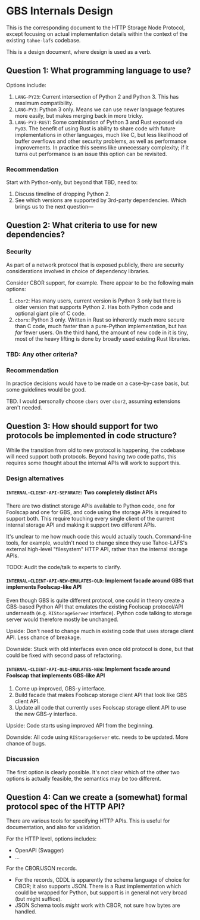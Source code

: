 # GBS Internals Design

This is the corresponding document to the HTTP Storage Node Protocol, except focusing on actual implementation details within the context of the existing `tahoe-lafs` codebase.

This is a design document, where design is used as a verb.

## Question 1: What programming language to use?

Options include:

1. `LANG-PY23`: Current intersection of Python 2 and Python 3.
   This has maximum compatibility.
2. `LANG-PY3`: Python 3 only.
   Means we can use newer language features more easily, but makes merging back in more tricky.
3. `LANG-PY3-RUST`: Some combination of Python 3 and Rust exposed via `PyO3`.
   The benefit of using Rust is ability to share code with future implementations in other languages, much like C, but less likelihood of buffer overflows and other security problems, as well as performance improvements.
   In practice this seems like unnecessary complexity; if it turns out performance is an issue this option can be revisited.

### Recommendation

Start with Python-only, but beyond that TBD, need to:

1. Discuss timeline of dropping Python 2.
2. See which versions are supported by 3rd-party dependencies.
   Which brings us to the next question—


## Question 2: What criteria to use for new dependencies?

### Security

As part of a network protocol that is exposed publicly, there are security considerations involved in choice of dependency libraries.

Consider CBOR support, for example.
There appear to be the following main options:

1. `cbor2`: Has many users, current version is Python 3 only but there is older version that supports Python 2. Has both Python code and optional giant pile of C code.
2. `cbors`: Python 3 only.
   Written in Rust so inherently much more secure than C code, much faster than a pure-Python implementation, but has _far_ fewer users.
   On the third hand, the amount of new code in it is tiny, most of the heavy lifting is done by broadly used existing Rust libraries.

### TBD: Any other criteria?

### Recommendation

In practice decisions would have to be made on a case-by-case basis, but some guidelines would be good.

TBD.
I would personally choose `cbors` over `cbor2`, assuming extensions aren't needed.


## Question 3: How should support for two protocols be implemented in code structure?

While the transition from old to new protocol is happening, the codebase will need support both protocols.
Beyond having two code paths, this requires some thought about the internal APIs will work to support this.

### Design alternatives

#### `INTERNAL-CLIENT-API-SEPARATE`: Two completely distinct APIs

There are two distinct storage APIs available to Python code, one for Foolscap and one for GBS, and code using the storage APIs is required to support both.
This require touching every single client of the current internal storage API and making it support two different APIs.

It's unclear to me how much code this would actually touch.
Command-line tools, for example, wouldn't need to change since they use Tahoe-LAFS's external high-level "filesystem" HTTP API, rather than the internal storage APIs.

TODO: Audit the code/talk to experts to clarify.


#### `INTERNAL-CLIENT-API-NEW-EMULATES-OLD`: Implement facade around GBS that implements Foolscap-like API

Even though GBS is quite different protocol, one could in theory create a GBS-based Python API that emulates the existing Foolscap protocol/API underneath (e.g. `RIStorageServer` interface).
Python code talking to storage server would therefore mostly be unchanged.

Upside: Don't need to change much in existing code that uses storage client API.
Less chance of breakage.

Downside: Stuck with old interfaces even once old protocol is done, but that could be fixed with second pass of refactoring.

#### `INTERNAL-CLIENT-API-OLD-EMULATES-NEW`: Implement facade around Foolscap that implements GBS-like API

1. Come up improved, GBS-y interface.
2. Build facade that makes Foolscap storage client API that look like GBS client API.
3. Update all code that currently uses Foolscap storage client API to use the new GBS-y interface.

Upside: Code starts using improved API from the beginning.

Downside: All code using `RIStorageServer` etc. needs to be updated.
More chance of bugs.

### Discussion

The first option is clearly possible.
It's not clear which of the other two options is actually feasible, the semantics may be too different.


## Question 4: Can we create a (somewhat) formal protocol spec of the HTTP API?

There are various tools for specifying HTTP APIs.
This is useful for documentation, and also for validation.

For the HTTP level, options includes:

* OpenAPI (Swagger)
* ...

For the CBOR/JSON records.

* For the records, CDDL is apparently the schema language of choice for CBOR; it also supports JSON.
  There is a Rust implementation which could be wrapped for Python, but support is in general not very broad (but might suffice).
* JSON Schema tools _might_ work with CBOR, not sure how bytes are handled.

